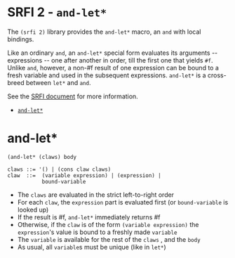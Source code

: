 # SRFI 2 - `and-let*`

The `(srfi 2)` library provides the `and-let*` macro, an `and` with local bindings. 

Like an ordinary `and`, an `and-let*` special form evaluates its arguments -- expressions -- one after another in order, till the first one that yields `#f`. Unlike `and`, however, a non-#f result of one expression can be bound to a fresh variable and used in the subsequent expressions. `and-let*` is a cross-breed between `let*` and `and`.

See the [SRFI document](http://srfi.schemers.org/srfi-2/srfi-2.html) for more information.

- [`and-let*`](#and-let)

# and-let*

    (and-let* (claws) body

    claws ::= '() | (cons claw claws)
    claw  ::=  (variable expression) | (expression) |
               bound-variable

- The `claws` are evaluated in the strict left-to-right order
- For each `claw`, the `expression` part is evaluated first (or `bound-variable` is looked up)
- If the result is #f, `and-let*` immediately returns #f
- Otherwise, if the `claw` is of the form `(variable expression)` the `expression`'s value is bound to a freshly made `variable`
- The `variable` is available for the rest of the `claws` , and the `body`
- As usual, all `variable`s must be unique (like in `let*`)
